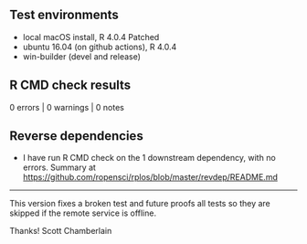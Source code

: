 ## Test environments

* local macOS install, R 4.0.4 Patched
* ubuntu 16.04 (on github actions), R 4.0.4
* win-builder (devel and release)

## R CMD check results

0 errors | 0 warnings | 0 notes

## Reverse dependencies

* I have run R CMD check on the 1 downstream dependency, with no errors. Summary at <https://github.com/ropensci/rplos/blob/master/revdep/README.md>

----------

This version fixes a broken test and future proofs all tests so they are skipped if the remote service is offline.

Thanks!
Scott Chamberlain
